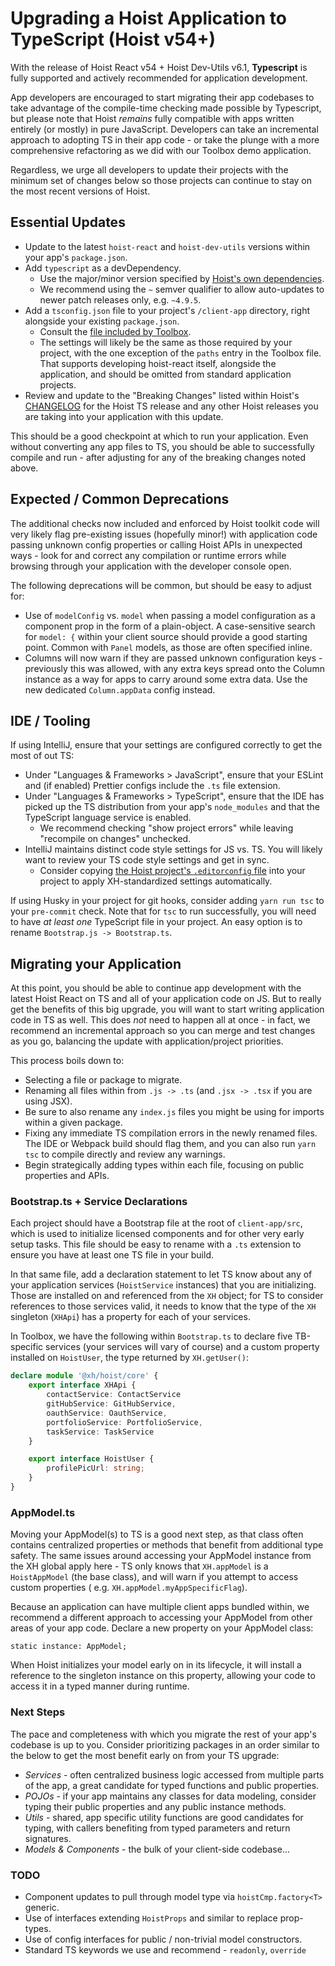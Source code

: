 # Upgrading a Hoist Application to TypeScript (Hoist v54+)

With the release of Hoist React v54 + Hoist Dev-Utils v6.1, **Typescript** is fully supported and
actively recommended for application development.

App developers are encouraged to start migrating their app codebases to take advantage of
the compile-time checking made possible by Typescript, but please note that Hoist *remains*
fully compatible with apps written entirely (or mostly) in pure JavaScript. Developers can take
an incremental approach to adopting TS in their app code - or take the plunge with a more
comprehensive refactoring as we did with our Toolbox demo application.

Regardless, we urge all developers to update their projects with the minimum set of changes below
so those projects can continue to stay on the most recent versions of Hoist.

## Essential Updates

* Update to the latest `hoist-react` and `hoist-dev-utils` versions within your
  app's `package.json`.
* Add `typescript` as a devDependency.
    * Use the major/minor version specified
      by [Hoist's own dependencies](https://github.com/xh/hoist-react/blob/develop/package.json).
    * We recommend using the `~` semver qualifier to allow auto-updates to newer patch releases
      only, e.g. `~4.9.5`.
* Add a `tsconfig.json` file to your project's `/client-app` directory, right alongside your
  existing `package.json`.
    * Consult
      the [file included by Toolbox](https://github.com/xh/toolbox/blob/develop/client-app/tsconfig.json).
    * The settings will likely be the same as those required by your project, with the one exception
      of the `paths` entry in the Toolbox file. That supports developing hoist-react itself,
      alongside
      the application, and should be omitted from standard application projects.
* Review and update to the "Breaking Changes" listed within
  Hoist's [CHANGELOG](https://github.com/xh/hoist-react/blob/develop/CHANGELOG.md) for the Hoist TS
  release and any other Hoist releases you are taking into your application with this update.

This should be a good checkpoint at which to run your application. Even without converting any app
files to TS, you should be able to successfully compile and run - after adjusting for any of the
breaking changes noted above.

## Expected / Common Deprecations

The additional checks now included and enforced by Hoist toolkit code will very likely flag
pre-existing issues (hopefully minor!) with application code passing unknown config properties or
calling Hoist APIs in unexpected ways - look for and correct any compilation or runtime errors while
browsing through your application with the developer console open.

The following deprecations will be common, but should be easy to adjust for:

* Use of `modelConfig` vs. `model` when passing a model configuration as a component prop in the
  form of a plain-object. A case-sensitive search for `model: {` within your client source should
  provide a good starting point. Common with `Panel` models, as those are often specified inline.
* Columns will now warn if they are passed unknown configuration keys - previously this was allowed,
  with any extra keys spread onto the Column instance as a way for apps to carry around some extra
  data. Use the new dedicated `Column.appData` config instead.

## IDE / Tooling

If using IntelliJ, ensure that your settings are configured correctly to get the most of out TS:

* Under "Languages & Frameworks > JavaScript", ensure that your ESLint and (if enabled) Prettier
  configs include the `.ts` file extension.
* Under "Languages & Frameworks > TypeScript", ensure that the IDE has picked up the TS distribution
  from your app's `node_modules` and that the TypeScript language service is enabled.
    * We recommend checking "show project errors" while leaving "recompile on changes" unchecked.
* IntelliJ maintains distinct code style settings for JS vs. TS. You will likely want to review your
  TS code style settings and get in sync.
    * Consider
      copying [the Hoist project's `.editorconfig` file](https://github.com/xh/hoist-react/blob/develop/.editorconfig)
      into your project to apply XH-standardized settings automatically.

If using Husky in your project for git hooks, consider adding `yarn run tsc` to your `pre-commit`
check. Note that for `tsc` to run successfully, you will need to have _at least one_ TypeScript file
in your project. An easy option is to rename `Bootstrap.js -> Bootstrap.ts`.

## Migrating your Application

At this point, you should be able to continue app development with the latest Hoist React on TS and
all of your application code on JS. But to really get the benefits of this big upgrade, you will
want to start writing application code in TS as well. This does *not* need to happen all at once -
in fact, we recommend an incremental approach so you can merge and test changes as you go,
balancing the update with application/project priorities.

This process boils down to:

* Selecting a file or package to migrate.
* Renaming all files within from `.js -> .ts` (and `.jsx -> .tsx` if you are using JSX).
* Be sure to also rename any `index.js` files you might be using for imports within a given package.
* Fixing any immediate TS compilation errors in the newly renamed files. The IDE or Webpack build
  should flag them, and you can also run `yarn tsc` to compile directly and review any warnings.
* Begin strategically adding types within each file, focusing on public properties and APIs.

### Bootstrap.ts + Service Declarations

Each project should have a Bootstrap file at the root of `client-app/src`, which is used to
initialize licensed components and for other very early setup tasks. This file should be easy to
rename with a `.ts` extension to ensure you have at least one TS file in your build.

In that same file, add a declaration statement to let TS know about any of your application
services (`HoistService` instances) that you are initializing. Those are installed on and referenced
from the `XH` object; for TS to consider references to those services valid, it needs to know that
the type of the `XH` singleton (`XHApi`) has a property for each of your services.

In Toolbox, we have the following within `Bootstrap.ts` to declare five TB-specific services (your
services will vary of course) and a custom property installed on `HoistUser`, the type returned
by `XH.getUser()`:

```typescript
declare module '@xh/hoist/core' {
    export interface XHApi {
        contactService: ContactService
        gitHubService: GitHubService,
        oauthService: OauthService,
        portfolioService: PortfolioService,
        taskService: TaskService
    }

    export interface HoistUser {
        profilePicUrl: string;
    }
}
```

### AppModel.ts

Moving your AppModel(s) to TS is a good next step, as that class often contains centralized
properties or methods that benefit from additional type safety. The same issues around accessing
your AppModel instance from the XH global apply here - TS only knows that `XH.appModel` is a `
HoistAppModel` (the base class), and will warn if you attempt to access custom properties (
e.g. `XH.appModel.myAppSpecificFlag`).

Because an application can have multiple client apps bundled within, we recommend a different
approach to accessing your AppModel from other areas of your app code. Declare a new property on
your AppModel class:

`static instance: AppModel;`

When Hoist initializes your model early on in its lifecycle, it will install a reference to the
singleton instance on this property, allowing your code to access it in a typed manner during
runtime.

### Next Steps

The pace and completeness with which you migrate the rest of your app's codebase is up to you.
Consider prioritizing packages in an order similar to the below to get the most benefit early on
from your TS upgrade:

* *Services* - often centralized business logic accessed from multiple parts of the app, a great
  candidate for typed functions and public properties.
* *POJOs* - if your app maintains any classes for data modeling, consider typing their public
  properties and any public instance methods.
* *Utils* - shared, app specific utility functions are good candidates for typing, with callers
  benefiting from typed parameters and return signatures.
* *Models & Components* - the bulk of your client-side codebase...

### TODO

* Component updates to pull through model type via `hoistCmp.factory<T>` generic.
* Use of interfaces extending `HoistProps` and similar to replace prop-types.
* Use of config interfaces for public / non-trivial model constructors.
* Standard TS keywords we use and recommend - `readonly`, `override`
